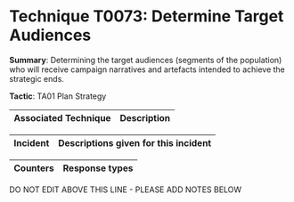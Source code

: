 # Technique T0073: Determine Target Audiences

**Summary**: Determining the target audiences (segments of the population) who will receive campaign narratives and artefacts intended to achieve the strategic ends.

**Tactic**: TA01 Plan Strategy           


| Associated Technique | Description |
| --------- | ------------------------- |



| Incident | Descriptions given for this incident |
| -------- | -------------------- |



| Counters | Response types |
| -------- | -------------- |


DO NOT EDIT ABOVE THIS LINE - PLEASE ADD NOTES BELOW